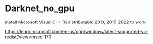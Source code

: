 # Darknet_no_gpu


install Microsoft Visual C++ Redistributable 2010, 2015-2022 to work


https://learn.microsoft.com/en-us/cpp/windows/latest-supported-vc-redist?view=msvc-170






